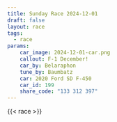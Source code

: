 ```yaml
---
title: Sunday Race 2024-12-01
draft: false
layout: race
tags:
  - race
params:
    car_image: 2024-12-01-car.png
    callout: F-1 December!
    car_by: Belaraphon
    tune_by: Baumbatz
    car: 2020 Ford SD F-450
    car_id: 199
    share_code: "133 312 397"
---
```


{{< race >}}
